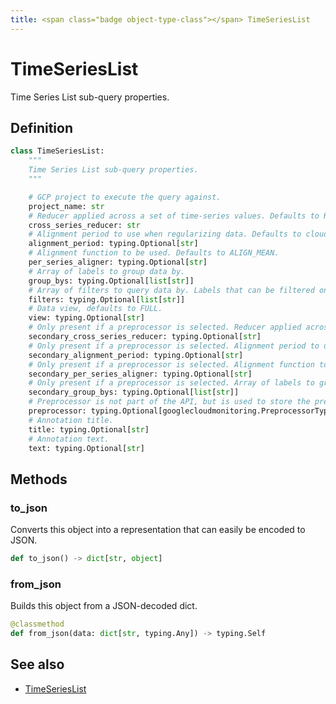 ```yaml
---
title: <span class="badge object-type-class"></span> TimeSeriesList
---
```

# <span class="badge object-type-class"></span> TimeSeriesList

Time Series List sub-query properties.

## Definition

```python
class TimeSeriesList:
    """
    Time Series List sub-query properties.
    """

    # GCP project to execute the query against.
    project_name: str
    # Reducer applied across a set of time-series values. Defaults to REDUCE_NONE.
    cross_series_reducer: str
    # Alignment period to use when regularizing data. Defaults to cloud-monitoring-auto.
    alignment_period: typing.Optional[str]
    # Alignment function to be used. Defaults to ALIGN_MEAN.
    per_series_aligner: typing.Optional[str]
    # Array of labels to group data by.
    group_bys: typing.Optional[list[str]]
    # Array of filters to query data by. Labels that can be filtered on are defined by the metric.
    filters: typing.Optional[list[str]]
    # Data view, defaults to FULL.
    view: typing.Optional[str]
    # Only present if a preprocessor is selected. Reducer applied across a set of time-series values. Defaults to REDUCE_NONE.
    secondary_cross_series_reducer: typing.Optional[str]
    # Only present if a preprocessor is selected. Alignment period to use when regularizing data. Defaults to cloud-monitoring-auto.
    secondary_alignment_period: typing.Optional[str]
    # Only present if a preprocessor is selected. Alignment function to be used. Defaults to ALIGN_MEAN.
    secondary_per_series_aligner: typing.Optional[str]
    # Only present if a preprocessor is selected. Array of labels to group data by.
    secondary_group_bys: typing.Optional[list[str]]
    # Preprocessor is not part of the API, but is used to store the preprocessor and not affect the UI for the rest of parameters
    preprocessor: typing.Optional[googlecloudmonitoring.PreprocessorType]
    # Annotation title.
    title: typing.Optional[str]
    # Annotation text.
    text: typing.Optional[str]
```
## Methods

### <span class="badge object-method"></span> to_json

Converts this object into a representation that can easily be encoded to JSON.

```python
def to_json() -> dict[str, object]
```

### <span class="badge object-method"></span> from_json

Builds this object from a JSON-decoded dict.

```python
@classmethod
def from_json(data: dict[str, typing.Any]) -> typing.Self
```

## See also

 * <span class="badge builder"></span> [TimeSeriesList](./builder-TimeSeriesList.md)
